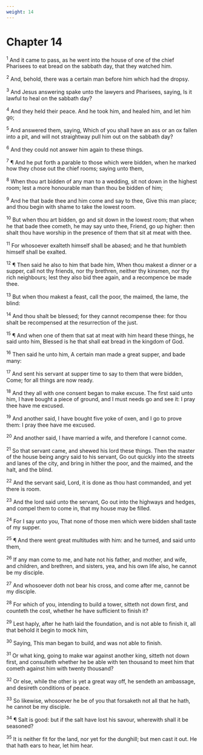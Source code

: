 ```yaml
---
weight: 14
---
```


# Chapter 14

<sup>1</sup> And it came to pass, as he went into the house of one of the chief Pharisees to eat bread on the sabbath day, that they watched him. 

<sup>2</sup> And, behold, there was a certain man before him which had the dropsy. 

<sup>3</sup> And Jesus answering spake unto the lawyers and Pharisees, saying, Is it lawful to heal on the sabbath day? 

<sup>4</sup> And they held their peace. And he took him, and healed him, and let him go; 

<sup>5</sup> And answered them, saying, Which of you shall have an ass or an ox fallen into a pit, and will not straightway pull him out on the sabbath day? 

<sup>6</sup> And they could not answer him again to these things. 

<sup>7</sup> ¶ And he put forth a parable to those which were bidden, when he marked how they chose out the chief rooms; saying unto them, 

<sup>8</sup> When thou art bidden of any man to a wedding, sit not down in the highest room; lest a more honourable man than thou be bidden of him; 

<sup>9</sup> And he that bade thee and him come and say to thee, Give this man place; and thou begin with shame to take the lowest room. 

<sup>10</sup> But when thou art bidden, go and sit down in the lowest room; that when he that bade thee cometh, he may say unto thee, Friend, go up higher: then shalt thou have worship in the presence of them that sit at meat with thee. 

<sup>11</sup> For whosoever exalteth himself shall be abased; and he that humbleth himself shall be exalted. 

<sup>12</sup> ¶ Then said he also to him that bade him, When thou makest a dinner or a supper, call not thy friends, nor thy brethren, neither thy kinsmen, nor thy rich neighbours; lest they also bid thee again, and a recompence be made thee. 

<sup>13</sup> But when thou makest a feast, call the poor, the maimed, the lame, the blind: 

<sup>14</sup> And thou shalt be blessed; for they cannot recompense thee: for thou shalt be recompensed at the resurrection of the just. 

<sup>15</sup> ¶ And when one of them that sat at meat with him heard these things, he said unto him, Blessed is he that shall eat bread in the kingdom of God. 

<sup>16</sup> Then said he unto him, A certain man made a great supper, and bade many: 

<sup>17</sup> And sent his servant at supper time to say to them that were bidden, Come; for all things are now ready. 

<sup>18</sup> And they all with one consent began to make excuse. The first said unto him, I have bought a piece of ground, and I must needs go and see it: I pray thee have me excused. 

<sup>19</sup> And another said, I have bought five yoke of oxen, and I go to prove them: I pray thee have me excused. 

<sup>20</sup> And another said, I have married a wife, and therefore I cannot come. 

<sup>21</sup> So that servant came, and shewed his lord these things. Then the master of the house being angry said to his servant, Go out quickly into the streets and lanes of the city, and bring in hither the poor, and the maimed, and the halt, and the blind. 

<sup>22</sup> And the servant said, Lord, it is done as thou hast commanded, and yet there is room. 

<sup>23</sup> And the lord said unto the servant, Go out into the highways and hedges, and compel them to come in, that my house may be filled. 

<sup>24</sup> For I say unto you, That none of those men which were bidden shall taste of my supper. 

<sup>25</sup> ¶ And there went great multitudes with him: and he turned, and said unto them, 

<sup>26</sup> If any man come to me, and hate not his father, and mother, and wife, and children, and brethren, and sisters, yea, and his own life also, he cannot be my disciple. 

<sup>27</sup> And whosoever doth not bear his cross, and come after me, cannot be my disciple. 

<sup>28</sup> For which of you, intending to build a tower, sitteth not down first, and counteth the cost, whether he have sufficient to finish it? 

<sup>29</sup> Lest haply, after he hath laid the foundation, and is not able to finish it, all that behold it begin to mock him, 

<sup>30</sup> Saying, This man began to build, and was not able to finish. 

<sup>31</sup> Or what king, going to make war against another king, sitteth not down first, and consulteth whether he be able with ten thousand to meet him that cometh against him with twenty thousand? 

<sup>32</sup> Or else, while the other is yet a great way off, he sendeth an ambassage, and desireth conditions of peace. 

<sup>33</sup> So likewise, whosoever he be of you that forsaketh not all that he hath, he cannot be my disciple. 

<sup>34</sup> ¶ Salt is good: but if the salt have lost his savour, wherewith shall it be seasoned? 

<sup>35</sup> It is neither fit for the land, nor yet for the dunghill; but men cast it out. He that hath ears to hear, let him hear. 



